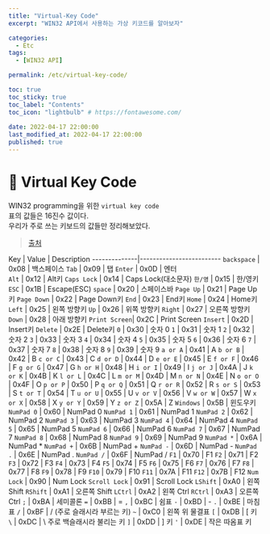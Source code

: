 ```yaml
---
title: "Virtual-Key Code"
excerpt: "WIN32 API에서 사용하는 가상 키코드를 알아보자"

categories:
  - Etc
tags:
  - [WIN32 API]

permalink: /etc/virtual-key-code/

toc: true
toc_sticky: true
toc_label: "Contents"
toc_icon: "lightbulb" # https://fontawesome.com/
 
date: 2022-04-17 22:00:00
last_modified_at: 2022-04-17 22:00:00
published: true
---
```

 
# 🍒 Virtual Key Code

WIN32 programming을 위한 `virtual key code`  
표의 값들은 16진수 값이다.  
우리가 주로 쓰는 키보드의 값들만 정리해보았다.  

> [출처](https://docs.microsoft.com/ko-kr/windows/win32/inputdev/virtual-key-codes)  

Key  |  Value | Description
--------------|-------------------------
`backspace`   | 0x08 | 백스페이스
`Tab`         | 0x09 | 탭
`Enter`       | 0x0D | 엔터  
`Alt`         | 0x12 | Alt키
`Caps Lock`   | 0x14 | Caps Lock(대소문자)
`한/영`       | 0x15 | 한/영키
`ESC`         | 0x1B | Escape(ESC)
`space`       | 0x20 | 스페이스바
`Page Up`     | 0x21 | Page Up키
`Page Down`   | 0x22 | Page Down키
`End`         | 0x23 | End키
`Home`        | 0x24 | Home키
`Left`        | 0x25 | 왼쪽 방향키
`Up`          | 0x26 | 위쪽 방향키
`Right`       | 0x27 | 오른쪽 방향키
`Down`        | 0x28 | 아래 방향키
`Print Screen`| 0x2C | Print Screen
`Insert`      | 0x2D | Insert키
`Delete`      | 0x2E | Delete키
`0`           | 0x30 | 숫자 0
`1`           | 0x31 | 숫자 1
`2`           | 0x32 | 숫자 2
`3`           | 0x33 | 숫자 3
`4`           | 0x34 | 숫자 4
`5`           | 0x35 | 숫자 5
`6`           | 0x36 | 숫자 6
`7`           | 0x37 | 숫자 7
`8`           | 0x38 | 숫자 8
`9`           | 0x39 | 숫자 9
`a or A`      | 0x41 | A
`b or B`      | 0x42 | B
`c or C`      | 0x43 | C
`d or D`      | 0x44 | D
`e or E`      | 0x45 | E
`f or F`      | 0x46 | F
`g or G`      | 0x47 | G
`h or H`      | 0x48 | H
`i or I`      | 0x49 | I
`j or J`      | 0x4A | J
`k or K`      | 0x4B | K
`l or L`      | 0x4C | L
`m or M`      | 0x4D | M
`n or N`      | 0x4E | N
`o or O`      | 0x4F | O
`p or P`      | 0x50 | P
`q or Q`      | 0x51 | Q
`r or R`      | 0x52 | R
`s or S`      | 0x53 | S
`t or T`      | 0x54 | T
`u or U`      | 0x55 | U
`v or V`      | 0x56 | V
`w or W`      | 0x57 | W
`x or X`      | 0x58 | X
`y or Y`      | 0x59 | Y
`z or Z`      | 0x5A | Z
`Windows`     | 0x5B | 윈도우키
`NumPad 0`    | 0x60 | NumPad 0
`NumPad 1`    | 0x61 | NumPad 1
`NumPad 2`    | 0x62 | NumPad 2
`NumPad 3`    | 0x63 | NumPad 3
`NumPad 4`    | 0x64 | NumPad 4
`NumPad 5`    | 0x65 | NumPad 5
`NumPad 6`    | 0x66 | NumPad 6
`NumPad 7`    | 0x67 | NumPad 7
`NumPad 8`    | 0x68 | NumPad 8
`NumPad 9`    | 0x69 | NumPad 9
`NumPad *`    | 0x6A | NumPad *
`NumPad +`    | 0x6B | NumPad +
`NumPad -`    | 0x6D | NumPad -
`NumPad .`    | 0x6E | NumPad .
`NumPad /`    | 0x6F | NumPad /
`F1`          | 0x70 | F1
`F2`          | 0x71 | F2
`F3`          | 0x72 | F3
`F4`          | 0x73 | F4
`F5`          | 0x74 | F5
`F6`          | 0x75 | F6
`F7`          | 0x76 | F7
`F8`          | 0x77 | F8
`F9`          | 0x78 | F9
`F10`         | 0x79 | F10
`F11`         | 0x7A | F11
`F12`         | 0x7B | F12
`Num Lock`    | 0x90 | Num Lock
`Scroll Lock` | 0x91 | Scroll Lock
`LShift`      | 0xA0 | 왼쪽 Shift
`RShift`      | 0xA1 | 오른쪽 Shift
`LCtrl`       | 0xA2 | 왼쪽 Ctrl
`RCtrl`       | 0xA3 | 오른쪽 Ctrl
`;`           | 0xBA | 세미콜론
`=`           | 0xBB | =
`,`           | 0xBC | 쉼표
`-`           | 0xBD | -
`.`           | 0xBE | 마침표
`/`           | 0xBF | / (주로 슬래시라 부르는 키)
`~`           | 0xC0 | 왼쪽 위 물결표
`[`           | 0xDB | [ 키
`\`           | 0xDC | \ 주로 백슬래시라 불리는 키
`]`           | 0xDD | ] 키
`'`           | 0xDE | 작은 따옴표 키